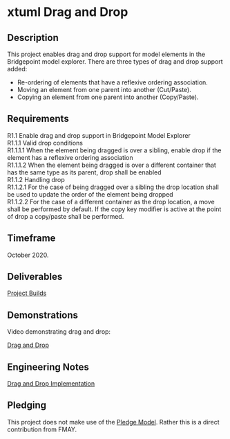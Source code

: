 # xtuml Drag and Drop

## Description

This project enables drag and drop support for model elements in the Bridgepoint model explorer.  There are three types of drag and drop support added:

- Re-ordering of elements that have a reflexive ordering association.
- Moving an element from one parent into another (Cut/Paste).
- Copying an element from one parent into another (Copy/Paste).

## Requirements

R1.1 Enable drag and drop support in Bridgepoint Model Explorer   
R1.1.1 Valid drop conditions  
R1.1.1.1 When the element being dragged is over a sibling, enable drop if the element has a reflexive ordering association  
R1.1.1.2 When the element being dragged is over a different container that has the same type as its parent, drop shall be enabled  
R1.1.2 Handling drop  
R1.1.2.1 For the case of being dragged over a sibling the drop location shall be used to update the order of the element being dropped  
R1.1.2.2 For the case of a different container as the drop location, a move shall be performed by default.  If the copy key modifier is active at the point of drop a copy/paste shall be performed.


## Timeframe  

October 2020.    

## Deliverables

<a id="Project Builds"></a>[Project Builds](http://fmay-software.s3-website.us-east-2.amazonaws.com/projects)

## Demonstrations

Video demonstrating drag and drop:

<a id="Drag and Drop"></a>[Drag and Drop](https://youtu.be/Xd5AvVafGyk)

## Engineering Notes

<a id="Drag and Drop Implementation Note"></A>[Drag and Drop Implementation](https://github.com/FMAY-Software/bridgepoint/blob/73ea6c3a22a245d66408fb46070ca1130aab1fff/doc-bridgepoint/notes/fmay_Drag_and_Drop/DragAndDrop.int.adoc)

## Pledging

This project does not make use of the <a id="Pledge Model"></a>[Pledge Model](https://fmaysoftware.wordpress.com/pledging-model/).  Rather this is a direct contribution from FMAY.  

